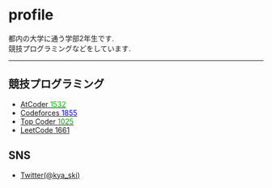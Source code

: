 # profile
都内の大学に通う学部2年生です.<br>
競技プログラミングなどをしています.

***

## 競技プログラミング
- [AtCoder <font color = ##00C0C0>1532</font>](https://atcoder.jp/users/kya)
- [Codeforces <font color = #0000FF>1855</font>](https://codeforces.com/profile/kyaa)
- [Top Coder <font color = #00A900>1025</font>](https://www.topcoder.com/members/kya)
- [LeetCode 1661](https://leetcode.com/kyaa/)

## SNS
- [Twitter(@kya_ski)](https://twitter.com/kya_ski)